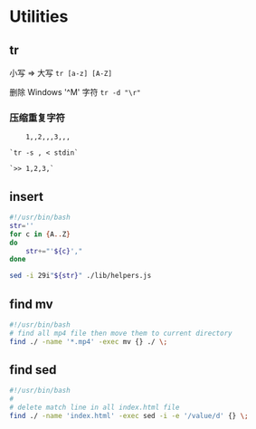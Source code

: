 # Utilities

## tr

小写 => 大写  `tr [a-z] [A-Z]`

删除 Windows '^M' 字符 `tr -d "\r"`

### 压缩重复字符

```text
​    1,,2,,,3,,,

`tr -s , < stdin`

`>> 1,2,3,`
```

## insert

```sh
#!/usr/bin/bash
str=''
for c in {A..Z}
do
    str+="'${c}',"
done

sed -i 29i"${str}" ./lib/helpers.js
```

## find mv

```sh
#!/usr/bin/bash
# find all mp4 file then move them to current directory
find ./ -name '*.mp4' -exec mv {} ./ \;
```

## find sed

```sh
#!/usr/bin/bash
# 
# delete match line in all index.html file
find ./ -name 'index.html' -exec sed -i -e '/value/d' {} \;
```
